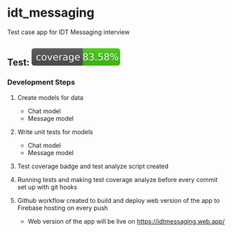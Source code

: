 # idt_messaging

Test case app for IDT Messaging interview

## Test: ![coverage](coverage_badge.svg)

### Development Steps

1. Create models for data

   - Chat model
   - Message model

2. Write unit tests for models

   - Chat model
   - Message model

3. Test coverage badge and test analyze script created
4. Running tests and making test coverage analyze before every commit set up with git hooks
5. Github workflow created to build and deploy web version of the app to Firebase hosting on every push
   - Web version of the app will be live on https://idtmessaging.web.app/
